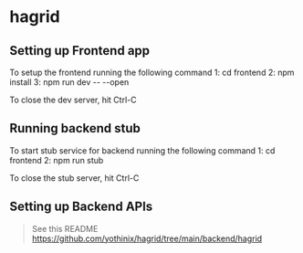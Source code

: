 # hagrid

## Setting up Frontend app

To setup the frontend running the following command
  1: cd frontend
  2: npm install
  3: npm run dev -- --open

To close the dev server, hit Ctrl-C

## Running backend stub
To start stub service for backend running the following command
  1: cd frontend
  2: npm run stub

To close the stub server, hit Ctrl-C

## Setting up Backend APIs

> See this README https://github.com/yothinix/hagrid/tree/main/backend/hagrid

